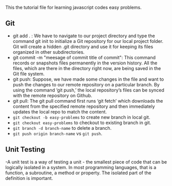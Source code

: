This the tutorial file for learning javascript codes easy problems.


## Git
  - git add . : We have to navigate to our project directory and type the command git init to initialize a Git repository for our local project folder. Git will create a hidden .git directory and use it for keeping its files organized in other subdirectories.
  - git commit -m "meesage of commit title of commit": This command records or snapshots files permanently in the version history. All the files, which are there in the directory right now, are being saved in the Git file system.
  - git push:  Suppose, we have made some changes in the file and want to push the changes to our remote repository on a particular branch. By using the command ‘git push,’ the local repository’s files can be synced with the remote repository on Github.
  - git pull: The git pull command first runs ‘git fetch’ which downloads the content from the specified remote repository and then immediately updates the local repo to match the content.
  - `git checkout -b easy-problems` to create new branch in local git.
  - `git checkout easy-problems` to checkout to existing branch in git.
  - `git branch -d branch-name` to delete a branch.
  - `git push origin branch-name` vs `git push`.

  ## Unit Testing

  -A unit test is a way of testing a unit - the smallest piece of code that can be logically isolated in a system. In most programming languages, that is a function, a subroutine, a method or property. The isolated part of the definition is important.
   
